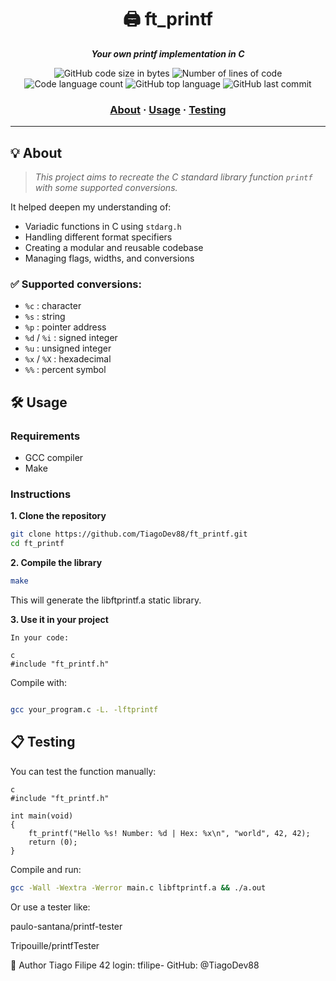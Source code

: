 <h1 align="center">
	🖨️ ft_printf
</h1>

<p align="center">
	<b><i>Your own printf implementation in C</i></b><br>
</p>

<p align="center">
	<img alt="GitHub code size in bytes" src="https://img.shields.io/github/languages/code-size/TiagoDev88/ft_printf?color=lightblue" />
	<img alt="Number of lines of code" src="https://img.shields.io/tokei/lines/github/TiagoDev88/ft_printf?color=critical" />
	<img alt="Code language count" src="https://img.shields.io/github/languages/count/TiagoDev88/ft_printf?color=yellow" />
	<img alt="GitHub top language" src="https://img.shields.io/github/languages/top/TiagoDev88/ft_printf?color=blue" />
	<img alt="GitHub last commit" src="https://img.shields.io/github/last-commit/TiagoDev88/ft_printf?color=green" />
</p>

<h3 align="center">
	<a href="#️-about">About</a>
	<span> · </span>
	<a href="#️-usage">Usage</a>
	<span> · </span>
	<a href="#-testing">Testing</a>
</h3>

---

## 💡 About

> _This project aims to recreate the C standard library function `printf` with some supported conversions._

It helped deepen my understanding of:
- Variadic functions in C using `stdarg.h`
- Handling different format specifiers
- Creating a modular and reusable codebase
- Managing flags, widths, and conversions

### ✅ Supported conversions:
- `%c` : character  
- `%s` : string  
- `%p` : pointer address  
- `%d` / `%i` : signed integer  
- `%u` : unsigned integer  
- `%x` / `%X` : hexadecimal  
- `%%` : percent symbol

## 🛠️ Usage

### Requirements

- GCC compiler
- Make

### Instructions

**1. Clone the repository**

```bash
git clone https://github.com/TiagoDev88/ft_printf.git
cd ft_printf
```

**2. Compile the library**

```bash
make
```
This will generate the libftprintf.a static library.

**3. Use it in your project**
```
In your code:

c
#include "ft_printf.h"
```
Compile with:

```bash

gcc your_program.c -L. -lftprintf
```
## 📋 Testing
You can test the function manually:
```
c
#include "ft_printf.h"

int main(void)
{
	ft_printf("Hello %s! Number: %d | Hex: %x\n", "world", 42, 42);
	return (0);
}
```
Compile and run:

```bash
gcc -Wall -Wextra -Werror main.c libftprintf.a && ./a.out
```
Or use a tester like:

paulo-santana/printf-tester

Tripouille/printfTester

👤 Author
Tiago Filipe
42 login: tfilipe-
GitHub: @TiagoDev88

